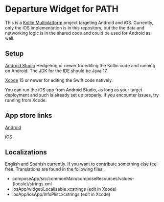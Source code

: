 # Departure Widget for PATH

This is a [Kotlin Multiplatform](https://www.jetbrains.com/help/kotlin-multiplatform-dev/get-started.html) project targeting Android and iOS. Currently, only the iOS implementation is in this repository, but the the data and networking logic is in the shared code and could be used for Android as well.

## Setup

[Android Studio](https://developer.android.com/studio) Hedgehog or newer for editing the Kotlin code and running on Android. The JDK for the IDE should be Java 17.

[Xcode](https://developer.apple.com/xcode/) 15 or newer for editing the Swift code natively.

You can run the iOS app from Android Studio, as long as your target deployment and such is already set up properly. If you encounter issues, try running from Xcode.

## App store links

[Android](https://play.google.com/store/apps/details?id=com.sixbynine.transit.path)

[iOS](https://apps.apple.com/id/app/departures-widget-for-path/id6470330823?platform=iphone)

## Localizations

English and Spanish currently. If you want to contribute something else feel free. Translations are found in the following files:

- composeApp/src/commonMain/composeResources/values-{locale}/strings.xml
- iosApp/widget/Localizable.xcstrings (edit in Xcode)
- iosApp/iosApp/InfoPlist.xcstrings (edit in Xcode)
